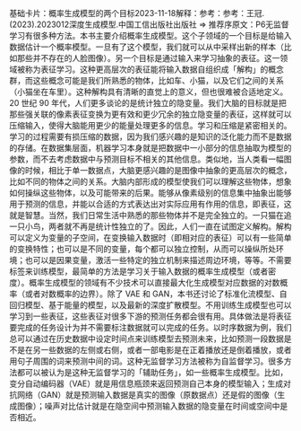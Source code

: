 

基础卡片：概率生成模型的两个目标2023-11-18解释：参考：参考：王冠.(2023).2023012深度生成模型.中国工信出版社出版社 => 推荐序原文：P6无监督学习有很多种方法。本书主要介绍概率生成模型。这个子领域的一个目标是给输入数据估计一个概率模型。一旦有了这个模型，我们就可以从中采样出新的样本（比如那些并不存在的人脸图像）。另一个目标是通过输入来学习抽象的表征。这一领域被称为表征学习。这种更高层次的表征能将输入数据自组织成「解构」的概念群，而这些概念可能是我们所熟悉的物体，比如车、小猫，以及它们之间的关系（小猫坐在车里）。这种解构具有清晰的直觉上的意义，但也很难被合适地定义。20 世纪 90 年代，人们更多谈论的是统计独立的隐变量。我们大脑的目标就是把那些强关联的像素表征变换为更有效和更少冗余的独立隐变量的表征，这样就可以压缩输入，使得大脑能用更少的能量处理更多的信息。学习和压缩是紧密相关的。学习的过程需要有损压缩的数据，因为我们感兴趣的是知识的泛化能力而不是数据的存储。在数据集层面，机器学习本身就是把数据中一小部分的信息抽取为模型的参数，而不去考虑数据中与预测目标不相关的其他信息。类似地，当人类看一幅图像的时候，相比于单一数据点，大脑更感兴趣的是图像中抽象的更高层次的概念，比如不同的物体之间的关系。大脑内部形成的模型使我们可以理解这些物体，想象如何操纵这些物体，以及可能带来的后果。能够从像素级别的信息集中抽象出能够用于预测的信息，并能以合适的方式表达出对实际应用有作用的信息，即表征，这就是智慧。当然，我们日常生活中熟悉的那些物体并不是完全独立的。一只猫在追一只小鸟，两者就不再是统计性独立的了。因此，人们一直在试图定义解构。解构可以定义为变量的子空间，在变换输入数据时（即相对应的表征）可以有一些简单的变换特性；也可以是不同的变量，每个都可以独立控制，从而可以操纵所处环境；也可以是因果变量，激活一些特定的独立机制来描述周边环境，等等。不需要标签来训练模型，最简单的方法是学习关于输入数据的概率生成模型（或者密度）。概率生成模型的领域有不少技术可以直接最大化生成模型对应数据的对数概率（或者对数概率的边界）。除了 VAE 和 GAN，本书还讨论了标准化流模型、自回归模型、基于能量的模型，以及最新的深度扩散模型。不用训练生成模型也可以学习到一些表征，这些表征对很多下游的预测任务都会很有用。具体做法是将表征要完成的任务设计为并不需要标注数据就可以完成的任务。以时序数据为例，我们总可以通过在历史数据中设定时间点来训练模型去预测未来，比如预测一段数据是不是在另一些数据的左侧或右侧，或者一部电影是在正着播放还是倒着播放，或者用句子周围的词来预测中间的词。这种无监督学习方法被称为自监督学习。很多方法都可以被认为是这种无监督学习的「辅助任务」，如一些概率生成模型。比如，变分自动编码器（VAE）就是用信息瓶颈来返回预测自己本身的模型输入；生成对抗网络（GAN）就是预测输入数据是真实的图像（原数据点）还是假的图像（生成图像）；噪声对比估计就是在隐空间中预测输入数据的隐变量在时间或空间中是否相近。